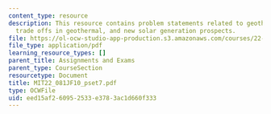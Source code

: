 ```yaml
---
content_type: resource
description: This resource contains problem statements related to geothermal in US,
  trade offs in geothermal, and new solar generation prospects.
file: https://ol-ocw-studio-app-production.s3.amazonaws.com/courses/22-081j-introduction-to-sustainable-energy-fall-2010/eed15af260952533e3783ac1d660f333_MIT22_081JF10_pset7.pdf
file_type: application/pdf
learning_resource_types: []
parent_title: Assignments and Exams
parent_type: CourseSection
resourcetype: Document
title: MIT22_081JF10_pset7.pdf
type: OCWFile
uid: eed15af2-6095-2533-e378-3ac1d660f333
---
```

